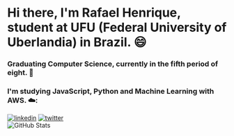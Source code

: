 # Hi there, I'm Rafael Henrique, student at UFU (Federal University of Uberlandia) in Brazil. 😄
### Graduating Computer Science, currently in the fifth period of eight. 👋
### I'm studying JavaScript, Python and Machine Learning with AWS. ☁️:
<!--
**rafaelhguimaraes/rafaelhguimaraes** is a ✨ _special_ ✨ repository because its `README.md` (this file) appears on your GitHub profile.

Here are some ideas to get you started:

- 🔭 I’m currently working on ...
- 🌱 I’m currently learning ...
- 👯 I’m looking to collaborate on ...
- 🤔 I’m looking for help with ...
- 💬 Ask me about ...
- 📫 How to reach me: ...
- 😄 Pronouns: ...
- ⚡ Fun fact: ...
-->

[![linkedin](https://img.shields.io/badge/linkedin-0A66C2?style=for-the-badge&logo=linkedin&logoColor=white)]([https://www.linkedin.com/](https://www.linkedin.com/in/rafaelhguimaraes/)) 
[![twitter](https://img.shields.io/badge/twitter-1DA1F2?style=for-the-badge&logo=twitter&logoColor=white)](https://twitter.com/rafael_guima03)<br>
![GitHub Stats](https://github-readme-stats.vercel.app/api?username=rafaelhguimaraes&theme=radical) <br>




